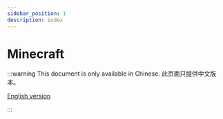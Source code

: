 ```yaml
---
sidebar_position: 1
description: index
---
```


# Minecraft
:::warning
This document is only available in Chinese.
此页面只提供中文版本。

[English version](../../en/Minecraft/)


:::